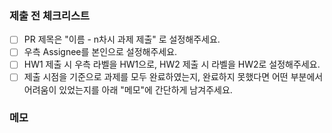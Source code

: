 ### 제출 전 체크리스트

- [ ] PR 제목은 "이름 - n차시 과제 제출" 로 설정해주세요.
- [ ] 우측 Assignee를 본인으로 설정해주세요.
- [ ] HW1 제출 시 우측 라벨을 HW1으로, HW2 제출 시 라벨을 HW2로 설정해주세요.
- [ ] 제출 시점을 기준으로 과제를 모두 완료하였는지, 완료하지 못했다면 어떤 부분에서 어려움이 있었는지를 아래 "메모"에 간단하게 남겨주세요.

### 메모
